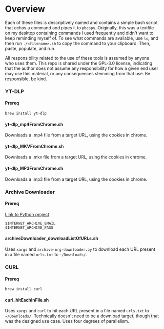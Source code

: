 # Overview

Each of these files is descriptively named and contains a simple bash script that echos a command and pipes it to `pbcopy`. Originally, this was a textfile on my desktop containing commands I used frequently and didn't want to keep reminding myself of. To see what commands are available, use `ls`, and then run `./<filename>.sh` to copy the command to your clipboard. Then, paste, populate, and run.

All responsibility related to the use of these tools is assumed by anyone who uses them. This repo is shared under the GPL-3.0 license, indicating that the author does not assume any responsibility for how a given end user may use this material, or any consequences stemming from that use. Be responsible, be kind.

### YT-DLP

#### Prereq

```shell
brew install yt-dlp
```

#### yt-dlp_mp4FromChrome.sh

Downloads a .mp4 file from a target URL, using the cookies in chrome.

#### yt-dlp_MKVFromChrome.sh

Downloads a .mkv file from a target URL, using the cookies in chrome.

#### yt-dlp_MP3FromChrome.sh

Downloads a .mp3 file from a target URL, using the cookies in chrome.

### Archive Downloader

#### Prereq

[Link to Python project](https://github.com/john-corcoran/internetarchive-downloader)

```shell
$INTERNET_ARCHIVE_EMAIL
$INTERNET_ARCHIVE_PASS
```

#### archiveDownloader_downloadListOfURLs.sh

Uses `xargs` and `archive-org-downloader.py` to download each URL present in a file named `urls.txt` to `~/Downloads/`.

### CURL

#### Prereq

```shell
brew install curl
```

#### curl_hitEachInFile.sh

Uses `xargs` and `curl` to hit each URL present in a file named `urls.txt` to `~/Downloads/`. Technically doesn't need to be a download target, though that was the designed use case. Uses four degrees of parallelism.

